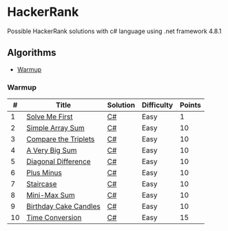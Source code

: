 # HackerRank

Possible HackerRank solutions with c# language using .net framework 4.8.1


## Algorithms
- [Warmup](#warmup)


### Warmup

| # | Title | Solution | Difficulty | Points |
|---| ----- | -------- | ---------- | ------ |
|1|[Solve Me First](https://www.hackerrank.com/challenges/solve-me-first/problem)|[C#](https://github.com/WillMarciano/HackerRankTest/tree/master/Warmup/SolveMeFirst/Program.cs)|Easy|1|
|2|[Simple Array Sum](https://www.hackerrank.com/challenges/simple-array-sum/problem)|[C#](https://github.com/WillMarciano/HackerRankTest/tree/master/Warmup/SimpleArraySum/Program.cs)|Easy|10|
|3|[Compare the Triplets](https://www.hackerrank.com/challenges/compare-the-triplets/problem)|[C#](https://github.com/WillMarciano/HackerRankTest/tree/master/Warmup/CompareTheTriplets/Program.cs)|Easy|10|
|4|[A Very Big Sum](https://www.hackerrank.com/challenges/a-very-big-sum/problem)|[C#](https://github.com/WillMarciano/HackerRankTest/tree/master/Warmup/AVeryBigSum/Program.cs)|Easy|10|
|5|[Diagonal Difference](https://www.hackerrank.com/challenges/diagonal-difference/problem)|[C#](https://github.com/WillMarciano/HackerRankTest/tree/master/Warmup/DiagonalDifference/Program.cs)|Easy|10|
|6|[Plus Minus](https://www.hackerrank.com/challenges/plus-minus/problem)|[C#](https://github.com/WillMarciano/HackerRankTest/tree/master/Warmup/PlusMinus/Program.cs)|Easy|10|
|7|[Staircase](https://www.hackerrank.com/challenges/staircase/problem)|[C#](https://github.com/WillMarciano/HackerRankTest/tree/master/Warmup/Staircase/Program.cs)|Easy|10|
|8|[Mini-Max Sum](https://www.hackerrank.com/challenges/mini-max-sum/problem)|[C#](https://github.com/WillMarciano/HackerRankTest/tree/master/Warmup/MiniMaxSum/Program.cs)|Easy|10|
|9|[Birthday Cake Candles](https://www.hackerrank.com/challenges/birthday-cake-candles/problem)|[C#](https://github.com/WillMarciano/HackerRankTest/tree/master/Warmup/BirthdayCakeCandles/BirthdayCakeCandles/Program.cs)|Easy|10|
|10|[Time Conversion](https://www.hackerrank.com/challenges/time-conversion/problem)|[C#](https://github.com/WillMarciano/HackerRankTest/tree/master/Warmup/BirthdayCakeCandles/TimeConversion/Program.cs)|Easy|15|